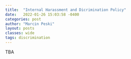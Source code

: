 ```yaml
---
title:  "Internal Harassment and Dicrimination Policy"
date:   2022-01-26 15:03:58 -0400
categories: post
author: "Marcin Peski"
layout: posts
classes: wide
tags: discrimination
---
```


TBA